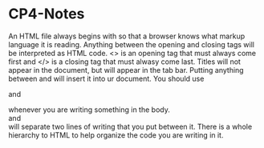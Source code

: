# CP4-Notes
An HTML file always begins with <!DOCTYPE html> so that a browser knows what markup language it is reading.
Anything between the opening <html> and closing </html> tags will be interpreted as HTML code.
<> is an opening tag that must always come first and </> is a closing tag that must alwasy come last.
Titles will not appear in the document, but will appear in the tab bar.
Putting anything between <body> and </body> will insert it into ur document.
You should use <p> and </p> whenever you are writing something in the body.
<br> and <br /> will separate two lines of writing that you put between it.
There is a whole hierarchy to HTML to help organize the code you are writing in it.
